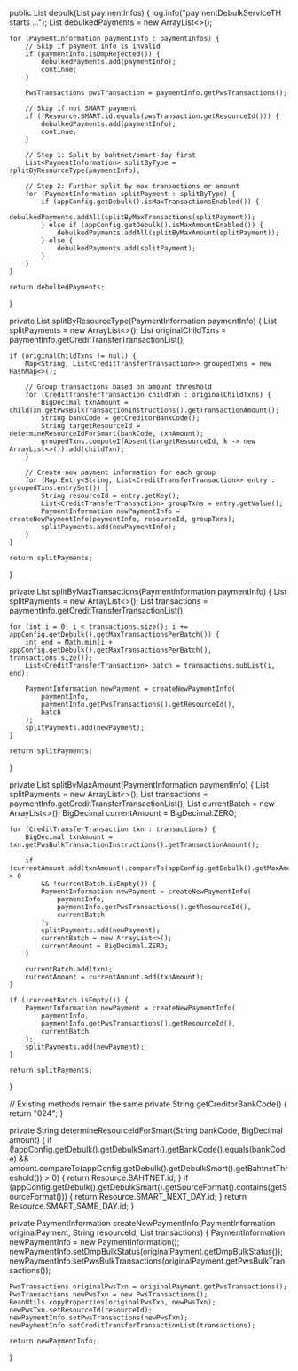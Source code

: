 public List<PaymentInformation> debulk(List<PaymentInformation> paymentInfos) {
    log.info("paymentDebulkServiceTH starts ...");
    List<PaymentInformation> debulkedPayments = new ArrayList<>();

    for (PaymentInformation paymentInfo : paymentInfos) {
        // Skip if payment info is invalid
        if (paymentInfo.isDmpRejected()) {
            debulkedPayments.add(paymentInfo);
            continue;
        }

        PwsTransactions pwsTransaction = paymentInfo.getPwsTransactions();

        // Skip if not SMART payment
        if (!Resource.SMART.id.equals(pwsTransaction.getResourceId())) {
            debulkedPayments.add(paymentInfo);
            continue;
        }

        // Step 1: Split by bahtnet/smart-day first
        List<PaymentInformation> splitByType = splitByResourceType(paymentInfo);
        
        // Step 2: Further split by max transactions or amount
        for (PaymentInformation splitPayment : splitByType) {
            if (appConfig.getDebulk().isMaxTransactionsEnabled()) {
                debulkedPayments.addAll(splitByMaxTransactions(splitPayment));
            } else if (appConfig.getDebulk().isMaxAmountEnabled()) {
                debulkedPayments.addAll(splitByMaxAmount(splitPayment));
            } else {
                debulkedPayments.add(splitPayment);
            }
        }
    }

    return debulkedPayments;
}

private List<PaymentInformation> splitByResourceType(PaymentInformation paymentInfo) {
    List<PaymentInformation> splitPayments = new ArrayList<>();
    List<CreditTransferTransaction> originalChildTxns = paymentInfo.getCreditTransferTransactionList();
    
    if (originalChildTxns != null) {
        Map<String, List<CreditTransferTransaction>> groupedTxns = new HashMap<>();

        // Group transactions based on amount threshold
        for (CreditTransferTransaction childTxn : originalChildTxns) {
            BigDecimal txnAmount = childTxn.getPwsBulkTransactionInstructions().getTransactionAmount();
            String bankCode = getCreditorBankCode();
            String targetResourceId = determineResourceIdForSmart(bankCode, txnAmount);
            groupedTxns.computeIfAbsent(targetResourceId, k -> new ArrayList<>()).add(childTxn);
        }

        // Create new payment information for each group
        for (Map.Entry<String, List<CreditTransferTransaction>> entry : groupedTxns.entrySet()) {
            String resourceId = entry.getKey();
            List<CreditTransferTransaction> groupTxns = entry.getValue();
            PaymentInformation newPaymentInfo = createNewPaymentInfo(paymentInfo, resourceId, groupTxns);
            splitPayments.add(newPaymentInfo);
        }
    }
    
    return splitPayments;
}

private List<PaymentInformation> splitByMaxTransactions(PaymentInformation paymentInfo) {
    List<PaymentInformation> splitPayments = new ArrayList<>();
    List<CreditTransferTransaction> transactions = paymentInfo.getCreditTransferTransactionList();
    
    for (int i = 0; i < transactions.size(); i += appConfig.getDebulk().getMaxTransactionsPerBatch()) {
        int end = Math.min(i + appConfig.getDebulk().getMaxTransactionsPerBatch(), transactions.size());
        List<CreditTransferTransaction> batch = transactions.subList(i, end);
        
        PaymentInformation newPayment = createNewPaymentInfo(
            paymentInfo, 
            paymentInfo.getPwsTransactions().getResourceId(), 
            batch
        );
        splitPayments.add(newPayment);
    }
    
    return splitPayments;
}

private List<PaymentInformation> splitByMaxAmount(PaymentInformation paymentInfo) {
    List<PaymentInformation> splitPayments = new ArrayList<>();
    List<CreditTransferTransaction> transactions = paymentInfo.getCreditTransferTransactionList();
    List<CreditTransferTransaction> currentBatch = new ArrayList<>();
    BigDecimal currentAmount = BigDecimal.ZERO;
    
    for (CreditTransferTransaction txn : transactions) {
        BigDecimal txnAmount = txn.getPwsBulkTransactionInstructions().getTransactionAmount();
        
        if (currentAmount.add(txnAmount).compareTo(appConfig.getDebulk().getMaxAmountPerBatch()) > 0 
            && !currentBatch.isEmpty()) {
            PaymentInformation newPayment = createNewPaymentInfo(
                paymentInfo, 
                paymentInfo.getPwsTransactions().getResourceId(), 
                currentBatch
            );
            splitPayments.add(newPayment);
            currentBatch = new ArrayList<>();
            currentAmount = BigDecimal.ZERO;
        }
        
        currentBatch.add(txn);
        currentAmount = currentAmount.add(txnAmount);
    }
    
    if (!currentBatch.isEmpty()) {
        PaymentInformation newPayment = createNewPaymentInfo(
            paymentInfo, 
            paymentInfo.getPwsTransactions().getResourceId(), 
            currentBatch
        );
        splitPayments.add(newPayment);
    }
    
    return splitPayments;
}

// Existing methods remain the same
private String getCreditorBankCode() {
    return "024";
}

private String determineResourceIdForSmart(String bankCode, BigDecimal amount) {
    if (!appConfig.getDebulk().getDebulkSmart().getBankCode().equals(bankCode)
            && amount.compareTo(appConfig.getDebulk().getDebulkSmart().getBahtnetThreshold()) > 0) {
        return Resource.BAHTNET.id;
    }
    if (appConfig.getDebulk().getDebulkSmart().getSourceFormat().contains(getSourceFormat())) {
        return Resource.SMART_NEXT_DAY.id;
    }
    return Resource.SMART_SAME_DAY.id;
}

private PaymentInformation createNewPaymentInfo(PaymentInformation originalPayment, String resourceId,
        List<CreditTransferTransaction> transactions) {
    PaymentInformation newPaymentInfo = new PaymentInformation();
    newPaymentInfo.setDmpBulkStatus(originalPayment.getDmpBulkStatus());
    newPaymentInfo.setPwsBulkTransactions(originalPayment.getPwsBulkTransactions());

    PwsTransactions originalPwsTxn = originalPayment.getPwsTransactions();
    PwsTransactions newPwsTxn = new PwsTransactions();
    BeanUtils.copyProperties(originalPwsTxn, newPwsTxn);
    newPwsTxn.setResourceId(resourceId);
    newPaymentInfo.setPwsTransactions(newPwsTxn);
    newPaymentInfo.setCreditTransferTransactionList(transactions);

    return newPaymentInfo;
}
